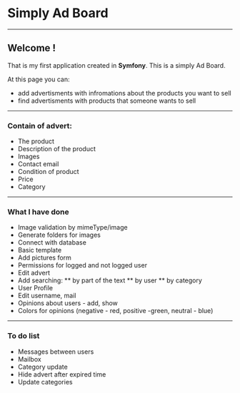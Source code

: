 # Simply Ad Board
***
## Welcome !
That is my first application created in **Symfony**.
This is a simply Ad Board.

At this page you can:
* add advertisments with infromations about the products you want to sell
* find advertisments with products that someone wants to sell
***
### Contain of advert:
  * The product
  * Description of the product
  * Images
  * Contact email
  * Condition of product
  * Price
  * Category
***
### What I have done
* Image validation by mimeType/image
* Generate folders for images
* Connect with database
* Basic template
* Add pictures form
* Permissions for logged and not logged user
* Edit advert
* Add searching:
** by part of the text
** by user
** by category
* User Profile
* Edit username, mail
* Opinions about users - add, show
* Colors for opinions (negative - red, positive -green, neutral - blue)
***

### To do list
* Messages between users
* Mailbox
* Category update
* Hide advert after expired time
* Update categories

